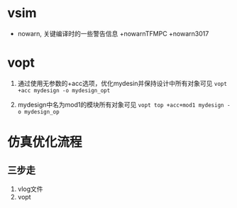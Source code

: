 # vsim
 - nowarn, 关键编译时的一些警告信息
    +nowarnTFMPC   +nowarn3017

# vopt
1. 通过使用无参数的+acc选项，优化mydesin并保持设计中所有对象可见
`vopt +acc mydesign -o mydesign_opt`

2. mydesign中名为mod1的模块所有对象可见
`vopt top +acc+mod1 mydesign -o mydesign_op`

# 仿真优化流程

## 三步走
1. vlog文件
2. vopt
